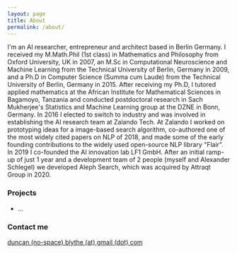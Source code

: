 ```yaml
---
layout: page
title: About
permalink: /about/
---
```


I'm an AI researcher, entrepreneur and architect based in Berlin Germany. I received my M.Math.Phil (1st class) in Mathematics and Philosophy from Oxford University, UK in 2007,
an M.Sc in Computational Neuroscience and Machine Learning from the Technical University of Berlin, Germany in 2009, and a Ph.D in Computer Science (Summa cum Laude) from the Technical University of Berlin, Germany in 2015. After receiving my Ph.D, I tutored applied mathematics at the African Institute for Mathematical Sciences in Bagamoyo, Tanzania and conducted postdoctoral research in Sach Mukherjee's Statistics and Machine Learning group at the DZNE in Bonn, Germany. In 2016 I elected to switch to industry and was involved in establishing the AI research team at Zalando Tech. At Zalando I worked on prototyping ideas for a image-based search algorithm, co-authored one of the most widely cited papers on NLP of 2018, and made some of the early founding contributions to the widely used open-source NLP library "Flair". In 2019 I co-founded the AI innovation lab LF1 GmbH. After an initial ramp-up of just 1 year and a development team of 2 people (myself and Alexander Schlegel) we developed Aleph Search, which was acquired by Attraqt Group in 2020.   

### Projects

- ...

### Contact me

[duncan (no-space) blythe (at) gmail (dot) com]()
